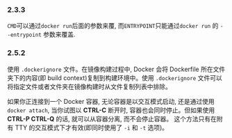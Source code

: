 
### 2.3.3

`CMD`可以通过`docker run`后面的参数来覆, 而`ENTRYPOINT`只能通过`docker run` 的 `--entrypoint` 参数来覆盖.

### 2.5.2

使用 `.dockerignore` 文件。在镜像构建过程中, Docker 会将 Dockerfile 所在文件夹下的内容(即 build context)复制到构建环境中。使用 `.dockerignore` 文件可以将指定文件或者文件夹在镜像构建时从文件复制列表中排除。

如果你正连接到一个 Docker 容器, 无论容器是以交互模式启动, 还是通过使用`docker attach`, 当你试图以 __CTRL-C__ 断开时, 容器也会同时停止。但如果使用 __CTRL-P CTRL-Q__ 的话, 就可以从容器分离, 而不会停止容器。
这个方法只有在附有 TTY 的交互模式下才有效(即同时使用了 `-i` 和 `-t` 选项)。
